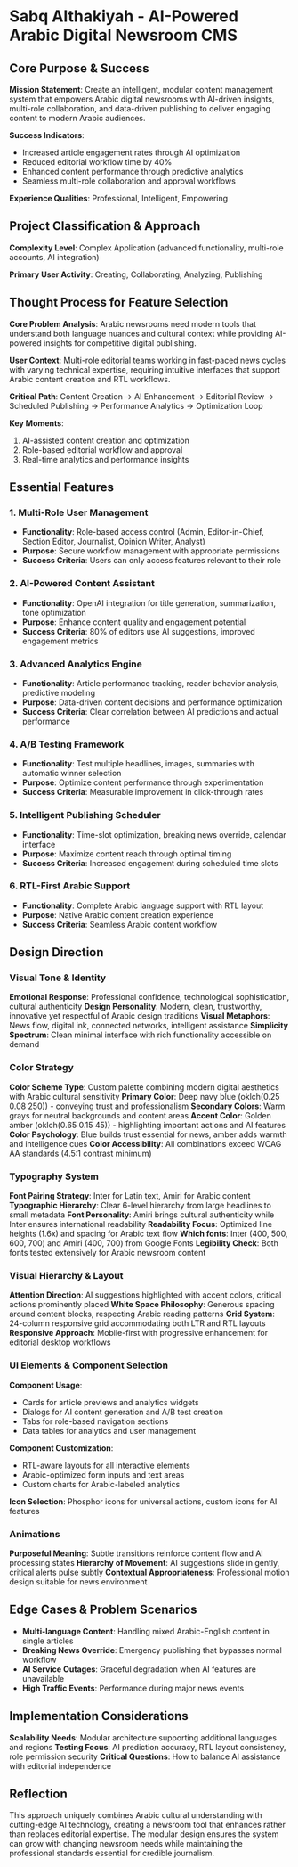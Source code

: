 # Sabq Althakiyah - AI-Powered Arabic Digital Newsroom CMS

## Core Purpose & Success

**Mission Statement**: Create an intelligent, modular content management system that empowers Arabic digital newsrooms with AI-driven insights, multi-role collaboration, and data-driven publishing to deliver engaging content to modern Arabic audiences.

**Success Indicators**: 
- Increased article engagement rates through AI optimization
- Reduced editorial workflow time by 40%
- Enhanced content performance through predictive analytics
- Seamless multi-role collaboration and approval workflows

**Experience Qualities**: Professional, Intelligent, Empowering

## Project Classification & Approach

**Complexity Level**: Complex Application (advanced functionality, multi-role accounts, AI integration)

**Primary User Activity**: Creating, Collaborating, Analyzing, Publishing

## Thought Process for Feature Selection

**Core Problem Analysis**: Arabic newsrooms need modern tools that understand both language nuances and cultural context while providing AI-powered insights for competitive digital publishing.

**User Context**: Multi-role editorial teams working in fast-paced news cycles with varying technical expertise, requiring intuitive interfaces that support Arabic content creation and RTL workflows.

**Critical Path**: Content Creation → AI Enhancement → Editorial Review → Scheduled Publishing → Performance Analytics → Optimization Loop

**Key Moments**: 
1. AI-assisted content creation and optimization
2. Role-based editorial workflow and approval
3. Real-time analytics and performance insights

## Essential Features

### 1. Multi-Role User Management
- **Functionality**: Role-based access control (Admin, Editor-in-Chief, Section Editor, Journalist, Opinion Writer, Analyst)
- **Purpose**: Secure workflow management with appropriate permissions
- **Success Criteria**: Users can only access features relevant to their role

### 2. AI-Powered Content Assistant
- **Functionality**: OpenAI integration for title generation, summarization, tone optimization
- **Purpose**: Enhance content quality and engagement potential
- **Success Criteria**: 80% of editors use AI suggestions, improved engagement metrics

### 3. Advanced Analytics Engine
- **Functionality**: Article performance tracking, reader behavior analysis, predictive modeling
- **Purpose**: Data-driven content decisions and performance optimization
- **Success Criteria**: Clear correlation between AI predictions and actual performance

### 4. A/B Testing Framework
- **Functionality**: Test multiple headlines, images, summaries with automatic winner selection
- **Purpose**: Optimize content performance through experimentation
- **Success Criteria**: Measurable improvement in click-through rates

### 5. Intelligent Publishing Scheduler
- **Functionality**: Time-slot optimization, breaking news override, calendar interface
- **Purpose**: Maximize content reach through optimal timing
- **Success Criteria**: Increased engagement during scheduled time slots

### 6. RTL-First Arabic Support
- **Functionality**: Complete Arabic language support with RTL layout
- **Purpose**: Native Arabic content creation experience
- **Success Criteria**: Seamless Arabic content workflow

## Design Direction

### Visual Tone & Identity
**Emotional Response**: Professional confidence, technological sophistication, cultural authenticity
**Design Personality**: Modern, clean, trustworthy, innovative yet respectful of Arabic design traditions
**Visual Metaphors**: News flow, digital ink, connected networks, intelligent assistance
**Simplicity Spectrum**: Clean minimal interface with rich functionality accessible on demand

### Color Strategy
**Color Scheme Type**: Custom palette combining modern digital aesthetics with Arabic cultural sensitivity
**Primary Color**: Deep navy blue (oklch(0.25 0.08 250)) - conveying trust and professionalism
**Secondary Colors**: Warm grays for neutral backgrounds and content areas
**Accent Color**: Golden amber (oklch(0.65 0.15 45)) - highlighting important actions and AI features
**Color Psychology**: Blue builds trust essential for news, amber adds warmth and intelligence cues
**Color Accessibility**: All combinations exceed WCAG AA standards (4.5:1 contrast minimum)

### Typography System
**Font Pairing Strategy**: Inter for Latin text, Amiri for Arabic content
**Typographic Hierarchy**: Clear 6-level hierarchy from large headlines to small metadata
**Font Personality**: Amiri brings cultural authenticity while Inter ensures international readability
**Readability Focus**: Optimized line heights (1.6x) and spacing for Arabic text flow
**Which fonts**: Inter (400, 500, 600, 700) and Amiri (400, 700) from Google Fonts
**Legibility Check**: Both fonts tested extensively for Arabic newsroom content

### Visual Hierarchy & Layout
**Attention Direction**: AI suggestions highlighted with accent colors, critical actions prominently placed
**White Space Philosophy**: Generous spacing around content blocks, respecting Arabic reading patterns
**Grid System**: 24-column responsive grid accommodating both LTR and RTL layouts
**Responsive Approach**: Mobile-first with progressive enhancement for editorial desktop workflows

### UI Elements & Component Selection
**Component Usage**: 
- Cards for article previews and analytics widgets
- Dialogs for AI content generation and A/B test creation
- Tabs for role-based navigation sections
- Data tables for analytics and user management

**Component Customization**: 
- RTL-aware layouts for all interactive elements
- Arabic-optimized form inputs and text areas
- Custom charts for Arabic-labeled analytics

**Icon Selection**: Phosphor icons for universal actions, custom icons for AI features

### Animations
**Purposeful Meaning**: Subtle transitions reinforce content flow and AI processing states
**Hierarchy of Movement**: AI suggestions slide in gently, critical alerts pulse subtly
**Contextual Appropriateness**: Professional motion design suitable for news environment

## Edge Cases & Problem Scenarios
- **Multi-language Content**: Handling mixed Arabic-English content in single articles
- **Breaking News Override**: Emergency publishing that bypasses normal workflow
- **AI Service Outages**: Graceful degradation when AI features are unavailable
- **High Traffic Events**: Performance during major news events

## Implementation Considerations
**Scalability Needs**: Modular architecture supporting additional languages and regions
**Testing Focus**: AI prediction accuracy, RTL layout consistency, role permission security
**Critical Questions**: How to balance AI assistance with editorial independence

## Reflection
This approach uniquely combines Arabic cultural understanding with cutting-edge AI technology, creating a newsroom tool that enhances rather than replaces editorial expertise. The modular design ensures the system can grow with changing newsroom needs while maintaining the professional standards essential for credible journalism.